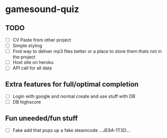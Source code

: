 # gamesound-quiz

## TODO

* [ ] CV Paste from other project
* [ ] Simple styling
* [ ] Find way to deliver mp3 files better or a place to store them thats not in the project
* [ ] Host site on heroku
* [ ] API call for all data

## Extra features for full/optimal completion
* [ ] Login with google and normal create and use stuff with DB
* [ ] DB highscore

## Fun uneeded/fun stuff
* [ ] Fake add that pops up a fake steamcode ...JE8A-1T3D...
